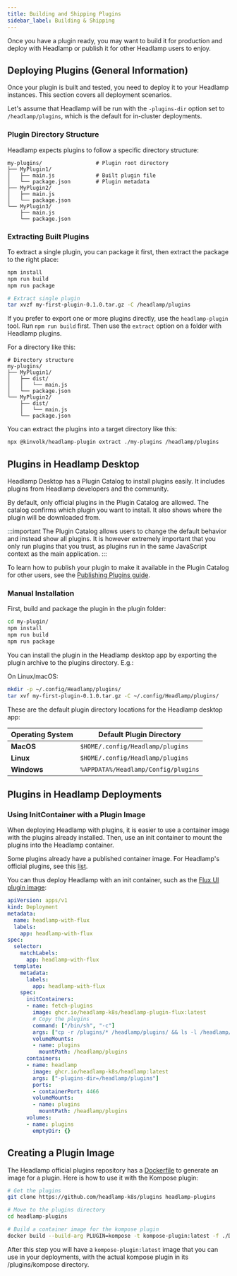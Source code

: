 ```yaml
---
title: Building and Shipping Plugins
sidebar_label: Building & Shipping
---
```


Once you have a plugin ready, you may want to build it for production and
deploy with Headlamp or publish it for other Headlamp users to enjoy.

## Deploying Plugins (General Information)

Once your plugin is built and tested, you need to deploy it to your Headlamp instances. This section covers all deployment scenarios.

Let's assume that Headlamp will be run with the `-plugins-dir` option set to
`/headlamp/plugins`, which is the default for in-cluster deployments.

### Plugin Directory Structure

Headlamp expects plugins to follow a specific directory structure:

```
my-plugins/                 # Plugin root directory
├── MyPlugin1/
│   ├── main.js             # Built plugin file
│   └── package.json        # Plugin metadata
├── MyPlugin2/
│   ├── main.js
│   └── package.json
└── MyPlugin3/
    ├── main.js
    └── package.json
```

### Extracting Built Plugins

To extract a single plugin, you can package it first, then extract the package to the right place:

```bash
npm install
npm run build
npm run package

# Extract single plugin
tar xvzf my-first-plugin-0.1.0.tar.gz -C /headlamp/plugins
```

If you prefer to export one or more plugins directly, use the `headlamp-plugin` tool. Run `npm run build` first. Then use the `extract` option on a folder with Headlamp plugins.

For a directory like this:

```
# Directory structure
my-plugins/
├── MyPlugin1/
│   ├── dist/
│   │   └── main.js
│   └── package.json
└── MyPlugin2/
    ├── dist/
    │   └── main.js
    └── package.json
```

You can extract the plugins into a target directory like this:

```bash
npx @kinvolk/headlamp-plugin extract ./my-plugins /headlamp/plugins
```

## Plugins in Headlamp Desktop

Headlamp Desktop has a Plugin Catalog to install plugins easily. It includes plugins from Headlamp developers and the community.

By default, only official plugins in the Plugin Catalog are allowed. The catalog confirms which plugin you want to install. It also shows where the plugin will be downloaded from.

:::important
The Plugin Catalog allows users to change the default behavior and instead show all
plugins. It is however extremely important that you only run plugins that you
trust, as plugins run in the same JavaScript context as the main application.
:::

To learn how to publish your plugin to make it available in the Plugin Catalog for other users, see the [Publishing Plugins guide](./publishing.md).

### Manual Installation

First, build and package the plugin in the plugin folder:

```bash
cd my-plugin/
npm install
npm run build
npm run package
```

You can install the plugin in the Headlamp desktop app by exporting the plugin
archive to the plugins directory. E.g.:

On Linux/macOS:

```bash
mkdir -p ~/.config/Headlamp/plugins/
tar xvf my-first-plugin-0.1.0.tar.gz -C ~/.config/Headlamp/plugins/
```

These are the default plugin directory locations for the Headlamp desktop app:

| Operating System | Default Plugin Directory |
|------------------|--------------------------|
| **MacOS** | `$HOME/.config/Headlamp/plugins` |
| **Linux** | `$HOME/.config/Headlamp/plugins` |
| **Windows** | `%APPDATA%/Headlamp/Config/plugins` |

## Plugins in Headlamp Deployments

### Using InitContainer with a Plugin Image

When deploying Headlamp with plugins, it is easier to use a container image with the plugins already installed. Then, use an init container to mount the plugins into the Headlamp container.

Some plugins already have a published container image. For Headlamp's official plugins, see this [list](https://github.com/orgs/headlamp-k8s/packages?tab=packages&q=headlamp-plugin).

You can thus deploy Headlamp with an init container, such as the [Flux UI plugin image](ghcr.io/headlamp-k8s/headlamp-plugin-flux:v0.3.0):

```yaml
apiVersion: apps/v1
kind: Deployment
metadata:
  name: headlamp-with-flux
  labels:
    app: headlamp-with-flux
spec:
  selector:
    matchLabels:
      app: headlamp-with-flux
  template:
    metadata:
      labels:
        app: headlamp-with-flux
    spec:
      initContainers:
      - name: fetch-plugins
        image: ghcr.io/headlamp-k8s/headlamp-plugin-flux:latest
        # Copy the plugins
        command: ["/bin/sh", "-c"]
        args: ["cp -r /plugins/* /headlamp/plugins/ && ls -l /headlamp/plugins"]
        volumeMounts:
        - name: plugins
          mountPath: /headlamp/plugins
      containers:
      - name: headlamp
        image: ghcr.io/headlamp-k8s/headlamp:latest
        args: ["-plugins-dir=/headlamp/plugins"]
        ports:
        - containerPort: 4466
        volumeMounts:
        - name: plugins
          mountPath: /headlamp/plugins
      volumes:
      - name: plugins
        emptyDir: {}
```

## Creating a Plugin Image

The Headlamp official plugins repository has a [Dockerfile](https://github.com/headlamp-k8s/plugins/blob/main/Dockerfile) to generate an image for a plugin. Here is how to use it with the Kompose plugin:

```bash
# Get the plugins
git clone https://github.com/headlamp-k8s/plugins headlamp-plugins

# Move to the plugins directory
cd headlamp-plugins

# Build a container image for the kompose plugin
docker build --build-arg PLUGIN=kompose -t kompose-plugin:latest -f ./Dockerfile .
```

After this step you will have a `kompose-plugin:latest` image that you can use in your deployments, with the actual kompose plugin in its /plugins/kompose directory.
